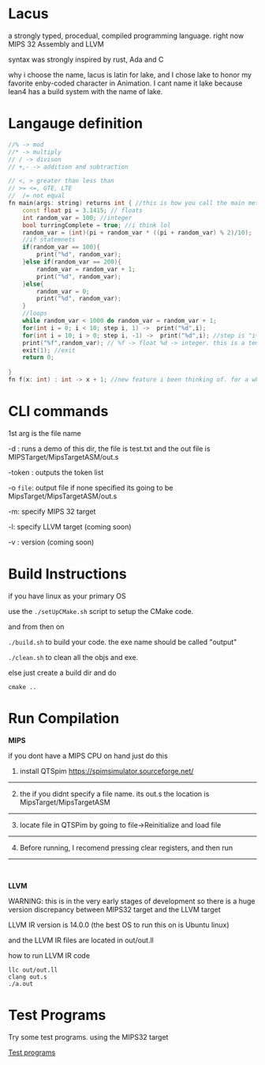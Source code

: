 # Lacus

a strongly typed, procedual, compiled programming language. 
right now MIPS 32 Assembly and LLVM

syntax was strongly inspired by rust, Ada and C

why i choose the name,
lacus is latin for lake, and I chose lake to honor my favorite enby-coded character in Animation. I cant name it lake
because lean4 has a build system with the name of lake. 


# Langauge definition


```C++
//% -> mod
//* -> multiply
// / -> divison
// +,- -> addition and subtraction

// <, > greater than less than
// >= <=, GTE, LTE
//  /= not equal
fn main(args: string) returns int { //this is how you call the main method (this is how you do comments), returns for return
    const float pi = 3.1415; // floats
    int random_var = 100; //integer
    bool turringComplete = true; //i think lol 
    random_var = (int)(pi + random_var * ((pi + random_var) % 2)/10); 
    //if statemnets
    if(random_var == 100){
        print("%d", random_var);
    }else if(random_var == 200){
        random_var = random_var + 1;
        print("%d", random_var);
    }else{
        random_var = 0;
        print("%d", random_var);
    }
    //loops 
    while random_var < 1000 do random_var = random_var + 1;
    for(int i = 0; i < 10; step i, 1) ->  print("%d",i); 
    for(int i = 10; i > 0; step i, -1) ->  print("%d",i); //step is "i++" in C. (step VAR, NUM)
    print("%f",random_var); // %f -> float %d -> integer. this is a temp system until I add something better :3
    exit(1); //exit
    return 0;
    
}
fn f(x: int) : int -> x + 1; //new feature i been thinking of. for a while >:3
```


# CLI commands

1st arg is the file name

-d : runs a demo of this dir, the file is test.txt and the out file is MIPSTarget/MipsTargetASM/out.s

-token : outputs the token list

-o ``file``:  output file if none specified its going to be MipsTarget/MipsTargetASM/out.s

-m: specify MIPS 32 target

-l: specify LLVM target (coming soon)

-v : version (coming soon)

# Build Instructions

if you have linux as your primary OS

use the ``./setUpCMake.sh`` script to setup the CMake code. 

and from then on 

``./build.sh`` to build your code. the exe name should be called "output" 

``./clean.sh`` to clean all the objs and exe.   


else just create a build dir and do 

``cmake ..``


# Run Compilation

<b>MIPS</b>

if you dont have a MIPS CPU on hand just do this

1. install QTSpim
https://spimsimulator.sourceforge.net/

---

2. the if you didnt specify a file name. its out.s the location is MipsTarget/MipsTargetASM
---

3. locate file in QTSPim by going to file->Reinitialize and load file

---

4. Before running, I recomend pressing clear registers, and then run

----
<br>


<b>LLVM</b>

WARNING: this is in the very early stages of development so there is a huge version discrepancy between MIPS32 target and the LLVM target

LLVM IR version is 14.0.0 (the best OS to run this on is Ubuntu linux)

and the LLVM IR files are located in out/out.ll

how to run LLVM IR code

```Sh
llc out/out.ll
clang out.s
./a.out

```


# Test Programs

Try some test programs. using the MIPS32 target

<a href=https://github.com/TheoW03/Lake/tree/master/TestPrograms>Test programs</a>

